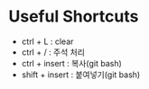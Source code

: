 # Useful Shortcuts
* ctrl + L : clear
* ctrl + / : 주석 처리
* ctrl + insert : 복사(git bash)
* shift + insert : 붙여넣기(git bash)